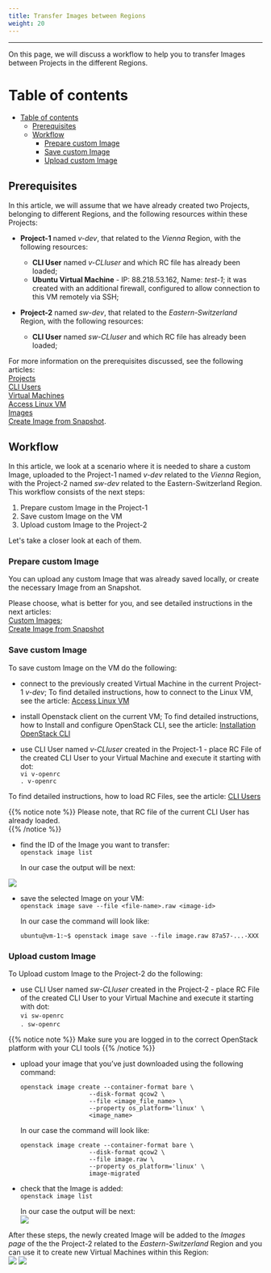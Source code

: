 ```yaml
---
title: Transfer Images between Regions
weight: 20
---
```

___
On this page, we will discuss a workflow to help you to transfer Images between Projects in the different Regions.

# Table of contents
- [Table of contents](#table-of-contents)
  - [Prerequisites](#prerequisites)
  - [Workflow](#workflow)
    - [Prepare custom Image](#prepare-custom-image)
    - [Save custom Image](#save-custom-image)
    - [Upload custom Image](#upload-custom-image)

## Prerequisites
In this article, we will assume that we have already created two Projects, belonging to different Regions, and the following resources within these Projects:

- **Project-1** named *v-dev*, that related to the *Vienna* Region, with the following resources:
  - **CLI User** named *v-CLIuser* and which RC file has already been loaded;  
  - **Ubuntu Virtual Machine** - IP: 88.218.53.162, Name: *test-1*; it was created with an additional firewall, configured to allow connection to this VM remotely via SSH;

- **Project-2** named *sw-dev*, that related to the *Eastern-Switzerland* Region, with the following resources:
  - **CLI User** named *sw-CLIuser* and which RC file has already been loaded;  

For more information on the prerequisites discussed, see the following articles:     
    [Projects](https://docs.ventuscloud.eu/getting-started/projects/)  
    [CLI Users](https://docs.ventuscloud.eu/products/security/cli-users/)  
    [Virtual Machines](https://docs.ventuscloud.eu/products/compute/virtual-machines/)          
    [Access Linux VM](https://docs.ventuscloud.eu/products/compute/connect-linux-vm/)  
    [Images](https://docs.ventuscloud.eu/products/images/custom-images/)  
    [Create Image from Snapshot](https://docs.ventuscloud.eu/products/images/image-from-snapshot/).

## Workflow
In this article, we look at a scenario where it is needed to share a custom Image, uploaded to the Project-1 named *v-dev* related to the *Vienna* Region, with the Project-2 named *sw-dev* related to the Eastern-Switzerland Region.
This workflow consists of the next steps:
1. Prepare custom Image in the Project-1
2. Save custom Image on the VM
3. Upload custom Image to the Project-2

Let's take a closer look at each of them.

### Prepare custom Image
You can upload any custom Image that was already saved locally, or create the necessary Image from an Snapshot.

Please choose, what is better for you, and see detailed instructions in the next articles:  
    [Custom Images](https://docs.ventuscloud.eu/products/images/custom-images/#custom-images);  
    [Create Image from Snapshot](https://docs.ventuscloud.eu/products/images/image-from-snapshot/)

### Save custom Image
To save custom Image on the VM do the following:
- connect to the previously created Virtual Machine in the current Project-1 *v-dev*; 
To find detailed instructions, how to connect to the Linux VM, see the article: [Access Linux VM](https://docs.ventuscloud.eu/products/compute/connect-linux-vm/)

- install Openstack client on the current VM;
To find detailed instructions, how to Install and configure OpenStack CLI, see the article: [Installation OpenStack CLI](https://docs.ventuscloud.eu/tutorials-advanced/installation-openstack-cli/)

- use CLI User named *v-CLIuser* created in the Project-1 - place RC File of the created CLI User to your Virtual Machine and execute it starting with dot:  
    `vi v-openrc`    
    `. v-openrc`  

To find detailed instructions, how to load RC Files, see the article: [CLI Users](https://docs.ventuscloud.eu/products/security/cli-users/) 

{{% notice note %}}
Please note, that RC file of the current CLI User has already loaded.   
{{% /notice %}} 

- find the ID of the Image you want to transfer:  
    `openstack image list`  
    
    In our case the output will be next: 

![](../../../assets/images/images/5.png?width=45pc&classes=border,shadow) 
- save the selected Image on your VM:  
    `openstack image save --file <file-name>.raw <image-id>`  

    In our case the command will look like:  
    ```
    ubuntu@vm-1:~$ openstack image save --file image.raw 87a57-...-XXX
    ```

### Upload custom Image
To Upload custom Image to the Project-2 do the following:

* use CLI User named *sw-CLIuser* created in the Project-2 - place RC File of the created CLI User to your Virtual Machine and execute it starting with dot:  
    `vi sw-openrc`    
    `. sw-openrc` 

{{% notice note %}}
Make sure you are logged in to the correct OpenStack platform with your CLI tools
{{% /notice %}} 

* upload your image that you’ve just downloaded using the following command: 
    ```
    openstack image create --container-format bare \
                       --disk-format qcow2 \
                       --file <image_file_name> \
                       --property os_platform='linux' \
                       <image_name>
    ```
    
    In our case the command will look like: 
    ```
    openstack image create --container-format bare \
                       --disk-format qcow2 \
                       --file image.raw \
                       --property os_platform='linux' \
                       image-migrated
    ```
    
* check that the Image is added:  
    `openstack image list`  

    In our case the output will be next:    
![](../../../assets/images/tutorials/22.png?width=45pc&classes=border,shadow) 

After these steps, the newly created Image will be added to the *Images page* of the the Project-2 related to the *Eastern-Switzerland* Region and you can use it to create new Virtual Machines within this Region:   
![](../../../assets/images/tutorials/23.png?classes=border,shadow) 
 ![](../../../assets/images/tutorials/24.png?width=30pc&classes=border,shadow) 